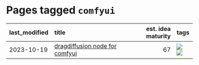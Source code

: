 # Pages tagged `comfyui`

|last_modified|title|est. idea maturity|tags
|:---|:---|---:|:---|
|2023-10-19|[dragdiffusion node for comfyui](../comfyui_dragdiffusion.md)|67|[![](https://img.shields.io/badge/tag-comfyui-8b768)](../tags/comfyui.md) [![](https://img.shields.io/badge/tag-tooling-9c3a4a)](../tags/tooling.md)|